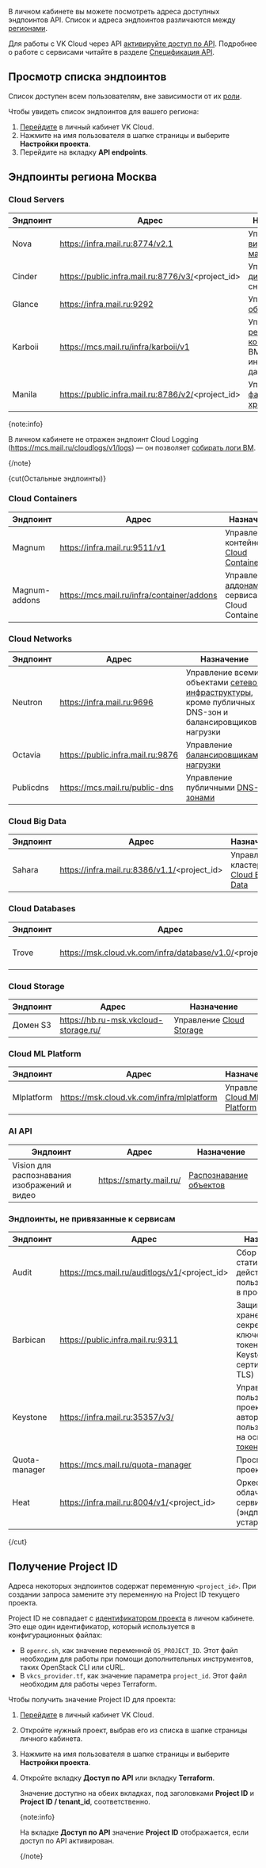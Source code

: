 В личном кабинете вы можете посмотреть адреса доступных эндпоинтов API. Список и адреса эндпоинтов различаются между [регионами](/ru/tools-for-using-services/account/concepts/regions).

Для работы с VK Cloud через API [активируйте доступ по API](../enable-api). Подробнее о работе с сервисами читайте в разделе [Спецификация API](/ru/tools-for-using-services/api).

## Просмотр списка эндпоинтов

Список доступен всем пользователям, вне зависимости от их [роли](/ru/tools-for-using-services/account/concepts/rolesandpermissions).

Чтобы увидеть список эндпоинтов для вашего региона:

1. [Перейдите](https://msk.cloud.vk.com/app/) в личный кабинет VK Cloud.
1. Нажмите на имя пользователя в шапке страницы и выберите **Настройки проекта**.
1. Перейдите на вкладку **API endpoints**.

## Эндпоинты региона Москва

### Cloud Servers

| Эндпоинт                            | Адрес                   | Назначение |
|-------------------------------------|-------------------------|-----------------|
| Nova              | https://infra.mail.ru:8774/v2.1                     | Управление [виртуальными машинами](/ru/computing/iaas/instructions/vm) |
| Cinder            | https://public.infra.mail.ru:8776/v3/<project_id>   | Управление [дисками](/ru/computing/iaas/instructions/volumes) и их снимками |
| Glance            | https://infra.mail.ru:9292                          | Управление [образами ВМ](/ru/computing/iaas/instructions/images) |
| Karboii           | https://mcs.mail.ru/infra/karboii/v1                | Управление [резервным копированием](/ru/tools-for-using-services/api/api-spec/backup-api) ВМ и инстансов баз данных |
| Manila            | https://public.infra.mail.ru:8786/v2/<project_id>   | Управление [файловыми хранилищами](/ru/computing/iaas/instructions/fs-manage) |

{note:info}

В личном кабинете не отражен эндпоинт Cloud Logging (https://mcs.mail.ru/cloudlogs/v1/logs) — он позволяет [собирать логи ВМ](/ru/tools-for-using-services/api/api-spec/logging).

{/note}

{cut(Остальные эндпоинты)}

### Cloud Containers

| Эндпоинт                            | Адрес                   | Назначение |
|-------------------------------------|-------------------------|-----------------|
| Magnum            | https://infra.mail.ru:9511/v1                       | Управление контейнерами [Cloud Containers](/ru/kubernetes/k8s) |
| Magnum-addons     | https://mcs.mail.ru/infra/container/addons          | Управление [аддонами](/ru/kubernetes/k8s/instructions/addons) сервиса Cloud Containers |

### Cloud Networks

| Эндпоинт                            | Адрес                   | Назначение |
|-------------------------------------|-------------------------|-----------------|
| Neutron           | https://infra.mail.ru:9696                          | Управление всеми объектами [сетевой инфраструктуры](/ru/networks/vnet), кроме публичных DNS-зон и балансировщиков нагрузки |
| Octavia           | https://public.infra.mail.ru:9876                   | Управление [балансировщиками нагрузки](/ru/networks/balancing/instructions/manage-lb) |
| Publicdns         | https://mcs.mail.ru/public-dns                      | Управление публичными [DNS-зонами](/ru/networks/dns/publicdns) |

### Cloud Big Data

| Эндпоинт                            | Адрес                   | Назначение |
|-------------------------------------|-------------------------|-----------------|
| Sahara            | https://infra.mail.ru:8386/v1.1/<project_id>        | Управление кластерами [Cloud Big Data](/ru/tools-for-using-services/api/api-spec/bigdata-api) |

### Cloud Databases

| Эндпоинт                            | Адрес                   | Назначение |
|-------------------------------------|-------------------------|-----------------|
| Trove             | https://msk.cloud.vk.com/infra/database/v1.0/<project_id>        | Управление [базами данных](/ru/dbs/dbaas) |

### Cloud Storage

| Эндпоинт                            | Адрес                            | Назначение |
|-------------------------------------|----------------------------------| -----------------|
| Домен S3                            | https://hb.ru-msk.vkcloud-storage.ru/    | Управление [Cloud Storage](/ru/tools-for-using-services/api/api-spec/s3-rest-api) |

### Cloud ML Platform

| Эндпоинт                              | Адрес                     | Назначение |
|---------------------------------------|---------------------------| -----------------|
| Mlplatform | https://msk.cloud.vk.com/infra/mlplatform   | Управление [Cloud ML Platform](/ru/ml/mlplatform) |

### AI API

| Эндпоинт                              | Адрес                     | Назначение |
|---------------------------------------|---------------------------| -----------------|
| Vision для распознавания изображений и видео | https://smarty.mail.ru/   | [Распознавание объектов](/ru/tools-for-using-services/api/api-spec/vision-api) |

### Эндпоинты, не привязанные к сервисам

| Эндпоинт                            | Адрес                   | Назначение |
|-------------------------------------|-------------------------|-----------------|
| Audit             | https://mcs.mail.ru/auditlogs/v1/<project_id>       | Сбор статистики действий пользователей в проекте |
| Barbican          | https://public.infra.mail.ru:9311                   | Защищенное хранение секретов (SSH-ключей, токенов Keystone, сертификатов TLS) |
| Keystone          | https://infra.mail.ru:35357/v3/                     | Управление пользователями проекта, авторизация пользователей на основе [токенов](../case-keystone-token) |
| Quota-manager     | https://mcs.mail.ru/quota-manager                   | Просмотр [квот](/ru/tools-for-using-services/account/concepts/quotasandlimits) проекта |
| Heat              | https://infra.mail.ru:8004/v1/<project_id>          | Оркестрация облачных сервисов (эндпоинт устарел) |

{/cut}

## Получение Project ID

Адреса некоторых эндпоинтов содержат переменную `<project_id>`. При создании запроса замените эту переменную на Project ID текущего проекта.

Project ID не совпадает с [идентификатором проекта](/ru/tools-for-using-services/account/instructions/project-settings/manage#poluchenie_identifikatora_proekta) в личном кабинете. Это еще один идентификатор, который используется в конфигурационных файлах:

- В `openrc.sh`, как значение переменной `OS_PROJECT_ID`. Этот файл необходим для работы при помощи дополнительных инструментов, таких OpenStack CLI или cURL.
- В `vkcs_provider.tf`, как значение параметра `project_id`. Этот файл необходим для работы через Terraform.

Чтобы получить значение Project ID для проекта:

1. [Перейдите](https://msk.cloud.vk.com/app/) в личный кабинет VK Cloud.
1. Откройте нужный проект, выбрав его из списка в шапке страницы личного кабинета.
1. Нажмите на имя пользователя в шапке страницы и выберите **Настройки проекта**.
1. Откройте вкладку **Доступ по API** или вкладку **Terraform**.

    Значение доступно на обеих вкладках, под заголовками **Project ID** и **Project ID / tenant_id**, соответственно.

    {note:info}

    На вкладке **Доступ по API** значение **Project ID** отображается, если доступ по API активирован.

    {/note}
